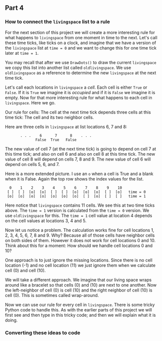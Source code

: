 ## Part 4

### How to connect the `livingspace` list to a rule

For the next section of this project we will create a more interesting rule for what happens to `livingspace` from 
one moment in time to the next. Let's call these time ticks, like ticks on a clock, and imagine that we have a version
of the `livingspace` list at `time = 0` and we want to change this for one time tick later at `time = 1`.


You may recall that after we use `DrawDots()` to draw the current `livingspace` we copy this list into another
list called `oldlivingspace`. We use `oldlivingspace` as a reference to determine the new `livingspace` at the
next time tick. 


Let's call each locations in `livingspace` a *cell*. Each cell is either `True` or `False`. If it is `True` we imagine 
it is *occupied* and if it is `False` we imagine it is empty. Now for that more interesting rule for what happens to
each cell in `livingspace`. Here we go.

Our rule for cells:
The cell at the next time tick depends three cells at this time tick: The cell and its two neighbor cells. 


Here are three cells in `livingspace` at list locations 6, 7 and 8:

```
       . . .    6      7      8    . . .
              False  True   False
```

The new value of cell 7 (at the next time tick) is going to depend on cell 7 at this time tick; and also on cell 6 
and also on cell 8 at this time tick. The new value of cell 8 will depend on cells 7, 8 and 9. The new value of 
cell 6 will depend on cells 5, 6, and 7. 


Here is a more extended picture. I use an `o` when a cell is True and a blank ` ` when it is False.
Again the top row shows the index values for the list.

```
  0    1    2    3    4    5    6    7    8    9    10
 [ ]  [ ]  [o]  [o]  [ ]  [ ]  [o]  [o]  [o]  [ ]  [o]   time = 0
 [o]  [o]  [o]  [o]  [o]  [o]  [o]  [ ]  [o]  [ ]  [ ]   time = 1
 ```

Here notice that `livingspace` contains 11 cells. We see this at two time ticks above. 
The `time = 1` version is calculated from the `time = 0` version. We use `oldlivingspace`
for this. The `time = 1` cell value at location 4 depends on the cell values at locations 
3, 4 and 5. 


Now let us notice a problem. The calculation works fine for cell locations 1, 2, 3, 4, 5, 6, 7, 8 and 9. 
Why? Because all of those cells have neighbor cells on both sides of them. However it does not work 
for cell locations 0 and 10. Think about this for a moment: How should we handle cell locations 0 and 10? 


One approach is to just ignore the missing locations. Since there is no cell location (-1) and no
cell location (11) we just ignore them when we calculate cell (0) and cell (10). 


We will take a different approach. We imagine that our living space wraps around like a bracelet so that cells
(0) and (10) are next to one another. Now the left-neighbor of cell (0) is cell (10) and the right neighbor
of cell (10) is cell (0). This is sometimes called wrap-around.


Now we can use our rule for every cell in `livingspace`. There is some tricky Python code to handle this.
As with the earlier parts of this project we will first see and then type in this tricky code; and then 
we will explain what it is doing. 

### Converting these ideas to code



